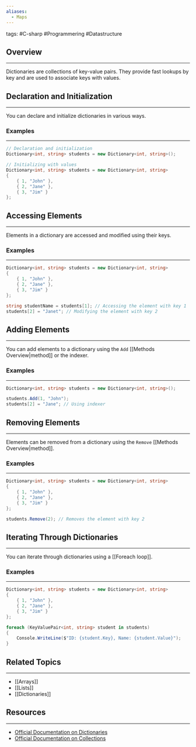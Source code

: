 ```yaml
---
aliases:
  - Maps
---
```

tags: #C-sharp #Programmering #Datastructure 

## Overview
---
Dictionaries are collections of key-value pairs. 
They provide fast lookups by key and are used to associate keys with values.
## Declaration and Initialization
---
You can declare and initialize dictionaries in various ways.
### Examples
---
```csharp
// Declaration and initialization
Dictionary<int, string> students = new Dictionary<int, string>();

// Initializing with values
Dictionary<int, string> students = new Dictionary<int, string>
{
    { 1, "John" },
    { 2, "Jane" },
    { 3, "Jim" }
};
```

## Accessing Elements
---
Elements in a dictionary are accessed and modified using their keys.
### Examples
---
```csharp
Dictionary<int, string> students = new Dictionary<int, string>
{
    { 1, "John" },
    { 2, "Jane" },
    { 3, "Jim" }
};

string studentName = students[1]; // Accessing the element with key 1
students[2] = "Janet"; // Modifying the element with key 2
```

## Adding Elements
---
You can add elements to a dictionary using the `Add` [[Methods Overview|method]] or the indexer.
### Examples
---
```csharp
Dictionary<int, string> students = new Dictionary<int, string>();

students.Add(1, "John");
students[2] = "Jane"; // Using indexer
```
## Removing Elements
---
Elements can be removed from a dictionary using the `Remove` [[Methods Overview|method]].
### Examples
---
```csharp
Dictionary<int, string> students = new Dictionary<int, string>
{
    { 1, "John" },
    { 2, "Jane" },
    { 3, "Jim" }
};

students.Remove(2); // Removes the element with key 2
```

## Iterating Through Dictionaries
---
You can iterate through dictionaries using a [[Foreach loop]].
### Examples
---
```csharp
Dictionary<int, string> students = new Dictionary<int, string>
{
    { 1, "John" },
    { 2, "Jane" },
    { 3, "Jim" }
};

foreach (KeyValuePair<int, string> student in students)
{
    Console.WriteLine($"ID: {student.Key}, Name: {student.Value}");
}
```
## Related Topics
---
- [[Arrays]]
- [[Lists]]
- [[Dictionaries]]

## Resources
---
- [Official Documentation on Dictionaries](https://docs.microsoft.com/en-us/dotnet/api/system.collections.generic.dictionary-2)
- [Official Documentation on Collections](https://docs.microsoft.com/en-us/dotnet/csharp/programming-guide/concepts/collections)